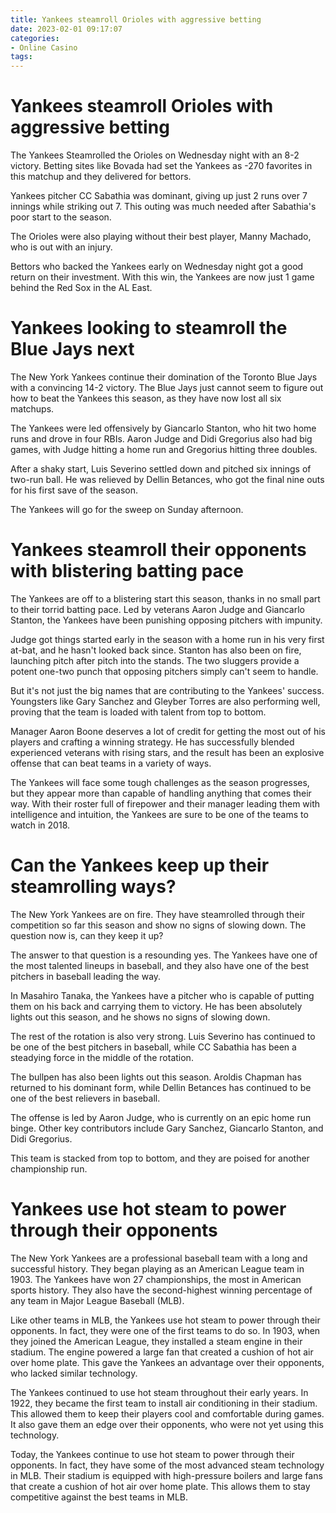 ```yaml
---
title: Yankees steamroll Orioles with aggressive betting
date: 2023-02-01 09:17:07
categories:
- Online Casino
tags:
---
```



#  Yankees steamroll Orioles with aggressive betting

The Yankees Steamrolled the Orioles on Wednesday night with an 8-2 victory. Betting sites like Bovada had set the Yankees as -270 favorites in this matchup and they delivered for bettors.

Yankees pitcher CC Sabathia was dominant, giving up just 2 runs over 7 innings while striking out 7. This outing was much needed after Sabathia's poor start to the season.

The Orioles were also playing without their best player, Manny Machado, who is out with an injury.

Bettors who backed the Yankees early on Wednesday night got a good return on their investment. With this win, the Yankees are now just 1 game behind the Red Sox in the AL East.

#  Yankees looking to steamroll the Blue Jays next

The New York Yankees continue their domination of the Toronto Blue Jays with a convincing 14-2 victory. The Blue Jays just cannot seem to figure out how to beat the Yankees this season, as they have now lost all six matchups.

The Yankees were led offensively by Giancarlo Stanton, who hit two home runs and drove in four RBIs. Aaron Judge and Didi Gregorius also had big games, with Judge hitting a home run and Gregorius hitting three doubles.

After a shaky start, Luis Severino settled down and pitched six innings of two-run ball. He was relieved by Dellin Betances, who got the final nine outs for his first save of the season.

The Yankees will go for the sweep on Sunday afternoon.

#  Yankees steamroll their opponents with blistering batting pace

The Yankees are off to a blistering start this season, thanks in no small part to their torrid batting pace. Led by veterans Aaron Judge and Giancarlo Stanton, the Yankees have been punishing opposing pitchers with impunity.

Judge got things started early in the season with a home run in his very first at-bat, and he hasn't looked back since. Stanton has also been on fire, launching pitch after pitch into the stands. The two sluggers provide a potent one-two punch that opposing pitchers simply can't seem to handle.

But it's not just the big names that are contributing to the Yankees' success. Youngsters like Gary Sanchez and Gleyber Torres are also performing well, proving that the team is loaded with talent from top to bottom.

Manager Aaron Boone deserves a lot of credit for getting the most out of his players and crafting a winning strategy. He has successfully blended experienced veterans with rising stars, and the result has been an explosive offense that can beat teams in a variety of ways.

The Yankees will face some tough challenges as the season progresses, but they appear more than capable of handling anything that comes their way. With their roster full of firepower and their manager leading them with intelligence and intuition, the Yankees are sure to be one of the teams to watch in 2018.

#  Can the Yankees keep up their steamrolling ways?

The New York Yankees are on fire. They have steamrolled through their competition so far this season and show no signs of slowing down. The question now is, can they keep it up?

The answer to that question is a resounding yes. The Yankees have one of the most talented lineups in baseball, and they also have one of the best pitchers in baseball leading the way.

In Masahiro Tanaka, the Yankees have a pitcher who is capable of putting them on his back and carrying them to victory. He has been absolutely lights out this season, and he shows no signs of slowing down.

The rest of the rotation is also very strong. Luis Severino has continued to be one of the best pitchers in baseball, while CC Sabathia has been a steadying force in the middle of the rotation.

The bullpen has also been lights out this season. Aroldis Chapman has returned to his dominant form, while Dellin Betances has continued to be one of the best relievers in baseball.

The offense is led by Aaron Judge, who is currently on an epic home run binge. Other key contributors include Gary Sanchez, Giancarlo Stanton, and Didi Gregorius.

This team is stacked from top to bottom, and they are poised for another championship run.

#  Yankees use hot steam to power through their opponents

The New York Yankees are a professional baseball team with a long and successful history. They began playing as an American League team in 1903. The Yankees have won 27 championships, the most in American sports history. They also have the second-highest winning percentage of any team in Major League Baseball (MLB).

Like other teams in MLB, the Yankees use hot steam to power through their opponents. In fact, they were one of the first teams to do so. In 1903, when they joined the American League, they installed a steam engine in their stadium. The engine powered a large fan that created a cushion of hot air over home plate. This gave the Yankees an advantage over their opponents, who lacked similar technology.

The Yankees continued to use hot steam throughout their early years. In 1922, they became the first team to install air conditioning in their stadium. This allowed them to keep their players cool and comfortable during games. It also gave them an edge over their opponents, who were not yet using this technology.

Today, the Yankees continue to use hot steam to power through their opponents. In fact, they have some of the most advanced steam technology in MLB. Their stadium is equipped with high-pressure boilers and large fans that create a cushion of hot air over home plate. This allows them to stay competitive against the best teams in MLB.